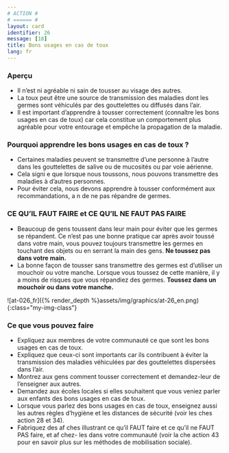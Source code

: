 ```yaml
---
# ACTION #
# ====== #
layout: card
identifier: 26
message: [18]
title: Bons usages en cas de toux
lang: fr
---
```


### Aperçu
- Il n’est ni agréable ni sain de tousser au visage des autres.
- La toux peut être une source de transmission des maladies dont les germes sont véhiculés par
des gouttelettes ou diffusés dans l’air.
- Il est important d’apprendre à tousser correctement (connaître les bons usages en cas de
toux) car cela constitue un comportement plus agréable pour votre entourage et empêche la propagation de la maladie.

### Pourquoi apprendre les bons usages en cas de toux ?

- Certaines maladies peuvent se transmettre d’une personne à l’autre dans les gouttelettes de salive ou de mucosités ou par voie aérienne.
- Cela signi e que lorsque nous toussons, nous pouvons transmettre des maladies à d’autres personnes.
- Pour éviter cela, nous devons apprendre à tousser conformément aux recommandations, a n de ne pas répandre de germes.

### CE QU’IL FAUT FAIRE et CE QU’IL NE FAUT PAS FAIRE

- Beaucoup de gens toussent dans leur main pour éviter que les germes se répandent. Ce
n’est pas une bonne pratique car après avoir toussé dans votre main, vous pouvez toujours transmettre les germes en touchant des objets ou en serrant la main des gens. **Ne toussez pas dans votre main.**
- La bonne façon de tousser sans transmettre des germes est d’utiliser un mouchoir ou votre manche. Lorsque vous toussez de cette manière, il y a moins de risques que vous répandiez des germes. **Toussez dans un mouchoir ou dans votre manche.**

![at-026_fr]({% render_depth %}assets/img/graphics/at-26_en.png){:class="my-img-class"}

### Ce que vous pouvez faire

- Expliquez aux membres de votre communauté ce que sont les bons usages en cas de toux.
- Expliquez que ceux-ci sont importants car ils contribuent à éviter la transmission des maladies véhiculées par des gouttelettes dispersées dans l’air.
- Montrez aux gens comment tousser correctement et demandez-leur de l’enseigner aux autres.
- Demandez aux écoles locales si elles souhaitent que vous veniez parler aux enfants des bons usages en cas de toux.
- Lorsque vous parlez des bons usages en cas de toux, enseignez aussi les autres règles d’hygiène et les distances de sécurité (voir les  ches action 28<a class="crosslink" href="{% render_depth %}{% render_link action|28 %}"><i class="fas fa-external-link-alt" aria-hidden="true"></i></a> et 34<a class="crosslink" href="{% render_depth %}{% render_link action|34 %}"><i class="fas fa-external-link-alt" aria-hidden="true"></i></a>).
- Fabriquez des af ches illustrant ce qu’il FAUT faire et ce qu’il ne FAUT PAS faire, et af chez- les dans votre communauté (voir la  che action 43<a class="crosslink" href="{% render_depth %}{% render_link action|43 %}"><i class="fas fa-external-link-alt" aria-hidden="true"></i></a> pour en savoir plus sur les méthodes de mobilisation sociale).
